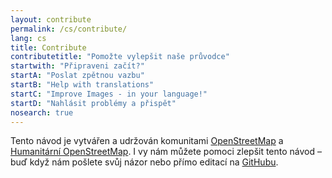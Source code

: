 ```yaml
---
layout: contribute
permalink: /cs/contribute/
lang: cs
title: Contribute
contributetitle: "Pomožte vylepšit naše průvodce"
startwith: "Připraveni začít?"
startA: "Poslat zpětnou vazbu"
startB: "Help with translations"
startC: "Improve Images - in your language!"
startD: "Nahlásit problémy a přispět"
nosearch: true
---
```

Tento návod je vytvářen a udržován komunitami [OpenStreetMap](http://www.openstreetmap.org/) a [Humanitární OpenStreetMap](http://hotosm.org/). I vy nám můžete pomoci zlepšit tento návod – buď když nám pošlete svůj názor nebo přímo editací na [GitHubu](http://github.com/hotosm/learnosm).
